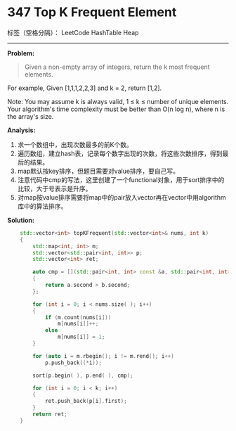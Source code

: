 ﻿# 347 Top K Frequent Element

标签（空格分隔）： LeetCode HashTable Heap

---

**Problem:**
>   Given a non-empty array of integers, return the k most frequent elements.
>
For example,
Given [1,1,1,2,2,3] and k = 2, return [1,2].
>
Note: 
You may assume k is always valid, 1 ≤ k ≤ number of unique elements.
Your algorithm's time complexity must be better than O(n log n), where n is the array's size.


**Analysis:**

 1. 求一个数组中，出现次数最多的前K个数。
 2. 遍历数组，建立hash表，记录每个数字出现的次数，将这些次数排序，得到最后的结果。
 3. map默认按key排序，但题目需要对value排序，要自己写。
 4. 注意代码中cmp的写法，这里创建了一个functional对象，用于sort排序中的比较，大于号表示是升序。
 5. 对map按value排序需要将map中的pair放入vector再在vector中用algorithm库中的算法排序。


**Solution:**
```cpp
	std::vector<int> topKFrequent(std::vector<int>& nums, int k)
	{
		std::map<int, int> m;
		std::vector<std::pair<int, int>> p;
		std::vector<int> ret;

		auto cmp = [](std::pair<int, int> const &a, std::pair<int, int> const &b)
		{
			return a.second > b.second;
		};

		for (int i = 0; i < nums.size( ); i++)
		{
			if (m.count(nums[i]))
				m[nums[i]]++;
			else
				m[nums[i]] = 1;
		}

		for (auto i = m.rbegin(); i != m.rend(); i++)
			p.push_back((*i));

		sort(p.begin( ), p.end( ), cmp);

		for (int i = 0; i < k; i++)
		{
			ret.push_back(p[i].first);
		}
		return ret;
	}
```
 
